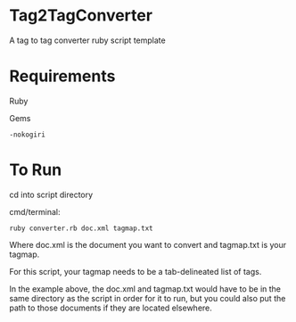Tag2TagConverter
================

A tag to tag converter ruby script template 

Requirements
================
Ruby

  Gems
  
    -nokogiri
    
To Run
================
cd into script directory

cmd/terminal: 
```
ruby converter.rb doc.xml tagmap.txt
```
Where doc.xml is the document you want to convert and tagmap.txt is your tagmap.

For this script, your tagmap needs to be a tab-delineated list of tags.

In the example above, the doc.xml and tagmap.txt would have to be in the same directory as the script in order for it to run, but you could also put the path to those documents if they are located elsewhere.
